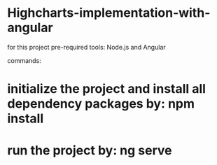 # Highcharts-implementation-with-angular

for this project pre-required tools: Node.js and Angular

commands:
# initialize the project and install all dependency packages by: npm install
# run the project by: ng serve
